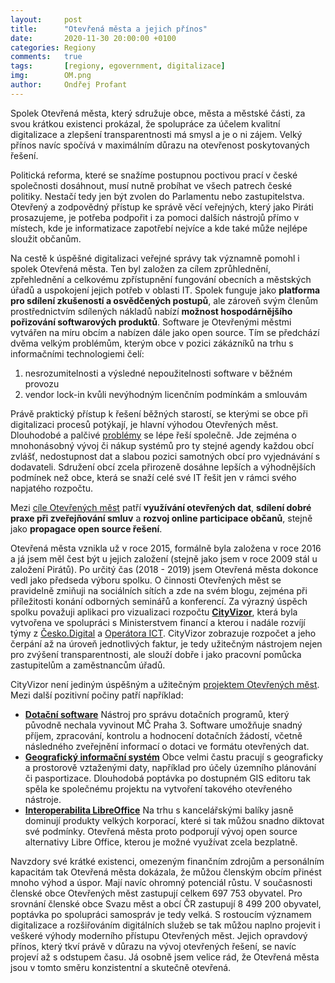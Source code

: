 ```yaml
---
layout:     post
title:      "Otevřená města a jejich přínos"
date:       2020-11-30 20:00:00 +0100
categories: Regiony
comments:   true
tags:       [regiony, egovernment, digitalizace]
img:        OM.png
author:     Ondřej Profant
---
```


Spolek Otevřená města, který sdružuje obce, města a městské části, za svou krátkou existenci prokázal, že spolupráce za účelem kvalitní digitalizace a zlepšení transparentnosti má smysl a je o ni zájem. Velký přínos navíc spočívá v maximálním důrazu na otevřenost poskytovaných řešení.

<!--more-->

Politická reforma, které se snažíme postupnou poctivou prací v české společnosti dosáhnout, musí nutně probíhat ve všech patrech české politiky. Nestačí tedy jen být zvolen do Parlamentu nebo zastupitelstva. Otevřený a zodpovědný přístup ke správě věcí veřejných, který jako Piráti prosazujeme, je potřeba podpořit i za pomoci dalších nástrojů přímo v místech, kde je informatizace zapotřebí nejvíce a kde také může nejlépe sloužit občanům.

Na cestě k úspěšné digitalizaci veřejné správy tak významně pomohl i spolek Otevřená města. Ten byl založen za cílem zprůhlednění, zpřehlednění a celkovému zpřístupnění fungování obecních a městských úřadů a uspokojení jejich potřeb v oblasti IT. Spolek funguje jako **platforma pro sdílení zkušeností a osvědčených postupů**, ale zároveň svým členům prostřednictvím sdílených nákladů nabízí **možnost hospodárnějšího pořizování softwarových produktů**. Software je Otevřenými městmi vytvářen na míru obcím a nabízen dále jako open source. Tím se předchází dvěma velkým problémům, kterým obce v pozici zákázníků na trhu s informačními technologiemi čelí:
1) nesrozumitelnosti a výsledné nepoužitelnosti software v běžném provozu
2) vendor lock-in kvůli nevýhodným licenčním podmínkám a smlouvám

Právě praktický přístup k řešení běžných starostí, se kterými se obce při digitalizaci procesů potýkají, je hlavní výhodou Otevřených měst. Dlouhodobé a palčivé [problémy](https://otevrenamesta.cz/problemy/) se lépe řeší společně. Jde zejména o mnohonásobný vývoj či nákup systémů pro ty stejné agendy každou obcí zvlášť, nedostupnost dat a slabou pozici samotných obcí pro vyjednávání s dodavateli. Sdružení obcí zcela přirozeně dosáhne lepších a výhodnějších podmínek než obce, která se snaží celé své IT řešit jen v rámci svého napjatého rozpočtu.

Mezi [cíle Otevřených měst](https://otevrenamesta.cz/cile/) patří **využívání otevřených dat**, **sdílení dobré praxe při zveřejňování smluv** a **rozvoj online participace občanů**, stejně jako **propagace open source řešení**.

Otevřená města vznikla už v roce 2015, formálně byla založena v roce 2016 a já jsem měl čest být u jejich založení (stejně jako jsem v roce 2009 stál u založení Pirátů). Po určitý čas (2018 - 2019) jsem Otevřená města dokonce vedl jako předseda výboru spolku. O činnosti Otevřených měst se pravidelně zmiňuji na sociálních sítích a zde na svém blogu, zejména při příležitosti konání odborných seminářů a konferencí. Za výrazný úspěch spolku považuji aplikaci pro vizualizaci rozpočtu **[CityVizor](https://www.cityvizor.cz/)**, která byla vytvořena ve spolupráci s Ministerstvem financí a kterou i nadále rozvíjí týmy z [Česko.Digital](https://cesko.digital/) a [Operátora ICT](https://operatorict.cz/). CityVizor zobrazuje rozpočet a jeho čerpání až na úroveň jednotlivých faktur, je tedy užitečným nástrojem nejen pro zvýšení transparentnosti, ale slouží dobře i jako pracovní pomůcka zastupitelům a zaměstnancům úřadů.

CityVizor není jediným úspěšným a užitečným [projektem Otevřených měst](https://otevrenamesta.cz/projekty/). Mezi další pozitivní počiny patří například:

* **[Dotační software](https://otevrenamesta.cz/projekty/dsw)**
Nástroj pro správu dotačních programů, který původně nechala vyvinout MČ Praha 3. Software umožňuje snadný příjem, zpracování, kontrolu a hodnocení dotačních žádostí, včetně následného zveřejnění informací o dotaci ve formátu otevřených dat.
* **[Geografický informační systém](https://otevrenamesta.cz/projekty/GISEditor)**
Obce velmi častu pracují s geograficky a prostorově vztaženými daty, například pro účely územního plánování či pasportizace. Dlouhodobá poptávka po dostupném GIS editoru tak spěla ke společnému projektu na vytvoření takového otevřeného nástroje.
* **[Interoperabilita LibreOffice](https://otevrenamesta.cz/projekty/lo_interoperabilita)**
Na trhu s kancelářskými balíky jasně dominují produkty velkých korporací, které si tak můžou snadno diktovat své podmínky. Otevřená města proto podporují vývoj open source alternativy Libre Office, kterou je možné využívat zcela bezplatně.

Navzdory své krátké existenci, omezeným finančním zdrojům a personálním kapacitám tak Otevřená města dokázala, že můžou členským obcím přinést mnoho výhod a úspor. Mají navíc ohromný potenciál růstu. V současnosti členské obce Otevřených měst zastupují celkem 697 753 obyvatel. Pro srovnání členské obce Svazu měst a obcí ČR zastupují 8 499 200 obyvatel, poptávka po spolupráci samospráv je tedy velká. S rostoucím významem digitalizace a rozšiřováním digitálních služeb se tak můžou naplno projevit i veškeré výhody moderního přístupu Otevřených měst. Jejich opravdový přínos, který tkví právě v důrazu na vývoj otevřených řešení, se navíc projeví až s odstupem času. Já osobně jsem velice rád, že Otevřená města jsou v tomto směru konzistentní a skutečně otevřená.
